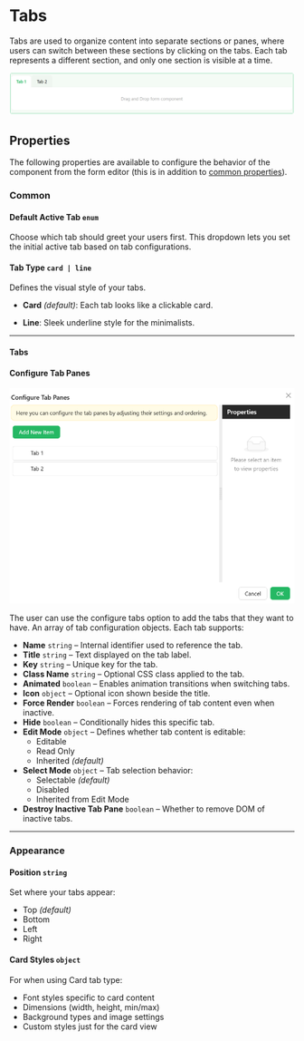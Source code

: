 # Tabs

Tabs are used to organize content into separate sections or panes, where users can switch between these sections by clicking on the tabs. Each tab represents a different section, and only one section is visible at a time.

[//]: # '<iframe width="100%" height="500" src="https://pd-docs-adminportal-test.shesha.dev/shesha/forms-designer/?id=41d541dc-75c9-4436-ad41-3b39ea828efb" title="Tabs Component" ></iframe>'

![Image](../images/tabs1.png)


## **Properties**

The following properties are available to configure the behavior of the component from the form editor (this is in addition to [common properties](/docs/front-end-basics/form-components/common-component-properties)).

### Common

#### **Default Active Tab** ``enum``

Choose which tab should greet your users first. This dropdown lets you set the initial active tab based on tab configurations.

#### **Tab Type** ``card | line``

Defines the visual style of your tabs.

- **Card** *(default)*: Each tab looks like a clickable card.

- **Line**: Sleek underline style for the minimalists.

___

#### **Tabs**

#### Configure Tab Panes

![Image](../images/tabs2.png)

 The user can use the configure tabs option to add the tabs that they want to have.
 An array of tab configuration objects. Each tab supports:
 - **Name** ``string`` – Internal identifier used to reference the tab.
 - **Title** ``string`` – Text displayed on the tab label.
 - **Key** ``string`` – Unique key for the tab.
 - **Class Name** ``string`` – Optional CSS class applied to the tab.
 - **Animated** ``boolean`` – Enables animation transitions when switching tabs.
 - **Icon** ``object`` – Optional icon shown beside the title.
 - **Force Render** ``boolean`` – Forces rendering of tab content even when inactive.
 - **Hide** ``boolean`` – Conditionally hides this specific tab.
 - **Edit Mode** ``object`` – Defines whether tab content is editable:
    - Editable
    - Read Only
    - Inherited *(default)*
 - **Select Mode** ``object`` – Tab selection behavior:
    - Selectable *(default)*
    - Disabled
    - Inherited from Edit Mode
 - **Destroy Inactive Tab Pane** ``boolean`` – Whether to remove DOM of inactive tabs.
___

### Appearance

#### **Position** ``string``

Set where your tabs appear:

- Top *(default)*
- Bottom
- Left
- Right

#### **Card Styles** ``object`` 

For when using Card tab type:

- Font styles specific to card content
- Dimensions (width, height, min/max)
- Background types and image settings
- Custom styles just for the card view
